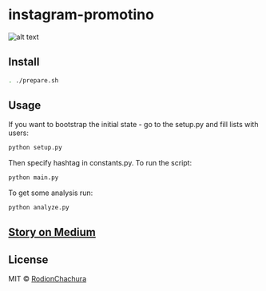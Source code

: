 # instagram-promotino
> 

![alt text](https://cdn-images-1.medium.com/max/800/1*ToCmk5bLr2tP47swAv6GOw.jpeg)

## Install

```bash
. ./prepare.sh
```

## Usage
If you want to bootstrap the initial state - go to the setup.py and fill lists with users:
```bash
python setup.py
```
Then specify hashtag in constants.py. To run the script:
```bash
python main.py
```
To get some analysis run:
```bash
python analyze.py
```
## [Story on Medium](https://medium.com/p/f15252249410/)

## License

MIT © [RodionChachura](https://geekrodion.com)